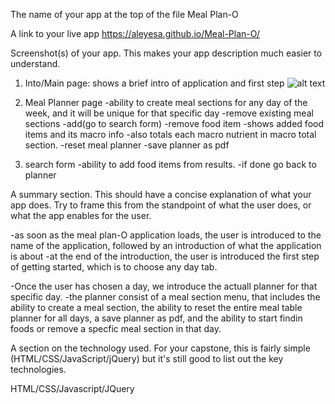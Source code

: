 The name of your app at the top of the file
Meal Plan-O

A link to your live app
https://aleyesa.github.io/Meal-Plan-O/


Screenshot(s) of your app. This makes your app description much easier to understand.
1) Into/Main page:
  shows a brief intro of application
  and first step
  ![alt text](https://raw.githubusercontent.com/username/projectname/branch/path/to/img.png)
2) Meal Planner page
  -ability to create meal sections for any day of the week, and it will be unique for that specific day
  -remove existing meal sections
  -add(go to search form)
  -remove food item
  -shows added food items and its macro info
  -also totals each macro nutrient in macro total section.
  -reset meal planner
  -save planner as pdf

3) search form
  -ability to add food items from results.
  -if done go back to planner

A summary section. This should have a concise explanation of what your app does. Try to frame this from the standpoint of what the user does, or what the app enables for the user.

-as soon as the meal plan-O application loads, the user is introduced to the name of the application,
followed by an introduction of what the application is about
-at the end of the introduction, the user is introduced the first step of getting started,
which is to choose any day tab.

-Once the user has chosen a day, we introduce the actuall planner for that specific day.
-the planner consist of a meal section menu, that includes the ability to create a meal section,
the ability to reset the entire meal table planner for all days, a save planner as pdf,
and the ability to start findin foods or remove a specfic meal section in that day.


A section on the technology used. For your capstone, this is fairly simple (HTML/CSS/JavaScript/jQuery) but it's still good to list out the key technologies.

HTML/CSS/Javascript/JQuery